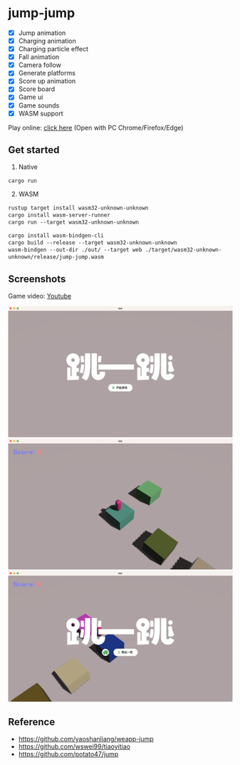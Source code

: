 # jump-jump
- [x] Jump animation
- [x] Charging animation
- [x] Charging particle effect
- [x] Fall animation
- [x] Camera follow
- [x] Generate platforms
- [x] Score up animation
- [x] Score board
- [x] Game ui
- [x] Game sounds
- [x] WASM support

Play online: [click here](https://nightswatchgames.github.io/games/jump-jump/) (Open with PC Chrome/Firefox/Edge)

## Get started
1. Native
```
cargo run
```
2. WASM
```
rustup target install wasm32-unknown-unknown
cargo install wasm-server-runner
cargo run --target wasm32-unknown-unknown
```
```
cargo install wasm-bindgen-cli
cargo build --release --target wasm32-unknown-unknown
wasm-bindgen --out-dir ./out/ --target web ./target/wasm32-unknown-unknown/release/jump-jump.wasm
```

## Screenshots
Game video: [Youtube]()

![main menu](https://raw.githubusercontent.com/NightsWatchGames/jump-jump/master/screenshots/main_menu.png)
![game playing](https://raw.githubusercontent.com/NightsWatchGames/jump-jump/master/screenshots/game_playing.png)
![game over](https://raw.githubusercontent.com/NightsWatchGames/jump-jump/master/screenshots/game_over.png)

## Reference
- https://github.com/yaoshanliang/weapp-jump
- https://github.com/wswei99/tiaoyitiao
- https://github.com/potato47/jump